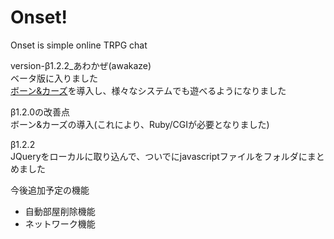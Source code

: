 # Onset!

Onset is simple online TRPG chat

version-β1.2.2_あわかぜ(awakaze)  
ベータ版に入りました  
[ボーン&カーズ](https://github.com/torgtaitai/BCDice)を導入し、様々なシステムでも遊べるようになりました  
  
β1.2.0の改善点  
ボーン&カーズの導入(これにより、Ruby/CGIが必要となりました)
  
β1.2.2  
JQueryをローカルに取り込んで、ついでにjavascriptファイルをフォルダにまとめました  
  
今後追加予定の機能
+ 自動部屋削除機能
+ ネットワーク機能

